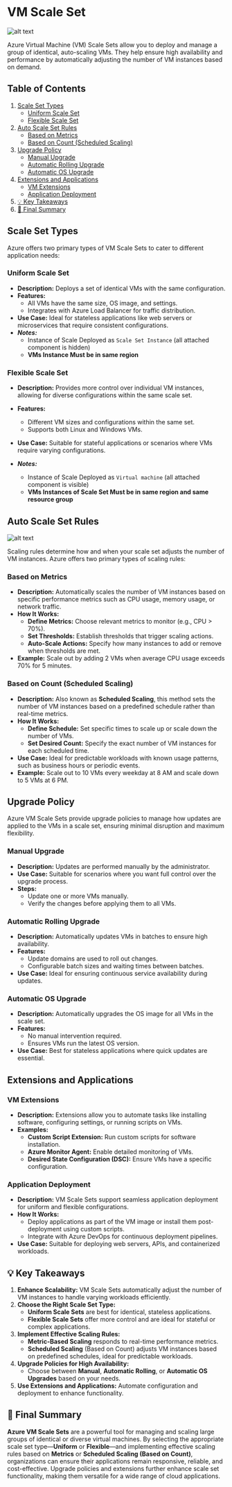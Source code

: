 # VM Scale Set

![alt text](images/vm-scale-set.png)

Azure Virtual Machine (VM) Scale Sets allow you to deploy and manage a group of identical, auto-scaling VMs. They help ensure high availability and performance by automatically adjusting the number of VM instances based on demand.

## Table of Contents

1. [Scale Set Types](#scale-set-types)
   - [Uniform Scale Set](#uniform-scale-set)
   - [Flexible Scale Set](#flexible-scale-set)
2. [Auto Scale Set Rules](#auto-scale-set-rules)
   - [Based on Metrics](#based-on-metrics)
   - [Based on Count (Scheduled Scaling)](#based-on-count-scheduled-scaling)
3. [Upgrade Policy](#upgrade-policy)
   - [Manual Upgrade](#manual-upgrade)
   - [Automatic Rolling Upgrade](#automatic-rolling-upgrade)
   - [Automatic OS Upgrade](#automatic-os-upgrade)
4. [Extensions and Applications](#extensions-and-applications)
   - [VM Extensions](#vm-extensions)
   - [Application Deployment](#application-deployment)
5. [💡 Key Takeaways](#-key-takeaways)
6. [📌 Final Summary](#-final-summary)

## Scale Set Types

Azure offers two primary types of VM Scale Sets to cater to different application needs:

### Uniform Scale Set

- **Description:** Deploys a set of identical VMs with the same configuration.
- **Features:**
  - All VMs have the same size, OS image, and settings.
  - Integrates with Azure Load Balancer for traffic distribution.
- **Use Case:** Ideal for stateless applications like web servers or microservices that require consistent configurations.
- **_Notes:_**
  - Instance of Scale Deployed as `Scale Set Instance` (all attached component is hidden)
  - **VMs Instance Must be in same region**

### Flexible Scale Set

- **Description:** Provides more control over individual VM instances, allowing for diverse configurations within the same scale set.
- **Features:**
  - Different VM sizes and configurations within the same set.
  - Supports both Linux and Windows VMs.
- **Use Case:** Suitable for stateful applications or scenarios where VMs require varying configurations.

- **_Notes:_**
  - Instance of Scale Deployed as `Virtual machine` (all attached component is visible)
  - **VMs Instances of Scale Set Must be in same region and same resource group**

## Auto Scale Set Rules

![alt text](images/vm-scale-set-rules.png)

Scaling rules determine how and when your scale set adjusts the number of VM instances. Azure offers two primary types of scaling rules:

### Based on Metrics

- **Description:** Automatically scales the number of VM instances based on specific performance metrics such as CPU usage, memory usage, or network traffic.
- **How It Works:**
  - **Define Metrics:** Choose relevant metrics to monitor (e.g., CPU > 70%).
  - **Set Thresholds:** Establish thresholds that trigger scaling actions.
  - **Auto-Scale Actions:** Specify how many instances to add or remove when thresholds are met.
- **Example:** Scale out by adding 2 VMs when average CPU usage exceeds 70% for 5 minutes.

### Based on Count (Scheduled Scaling)

- **Description:** Also known as **Scheduled Scaling**, this method sets the number of VM instances based on a predefined schedule rather than real-time metrics.
- **How It Works:**
  - **Define Schedule:** Set specific times to scale up or scale down the number of VMs.
  - **Set Desired Count:** Specify the exact number of VM instances for each scheduled time.
- **Use Case:** Ideal for predictable workloads with known usage patterns, such as business hours or periodic events.
- **Example:** Scale out to 10 VMs every weekday at 8 AM and scale down to 5 VMs at 6 PM.

## Upgrade Policy

Azure VM Scale Sets provide upgrade policies to manage how updates are applied to the VMs in a scale set, ensuring minimal disruption and maximum flexibility.

### Manual Upgrade

- **Description:** Updates are performed manually by the administrator.
- **Use Case:** Suitable for scenarios where you want full control over the upgrade process.
- **Steps:**
  - Update one or more VMs manually.
  - Verify the changes before applying them to all VMs.

### Automatic Rolling Upgrade

- **Description:** Automatically updates VMs in batches to ensure high availability.
- **Features:**
  - Update domains are used to roll out changes.
  - Configurable batch sizes and waiting times between batches.
- **Use Case:** Ideal for ensuring continuous service availability during updates.

### Automatic OS Upgrade

- **Description:** Automatically upgrades the OS image for all VMs in the scale set.
- **Features:**
  - No manual intervention required.
  - Ensures VMs run the latest OS version.
- **Use Case:** Best for stateless applications where quick updates are essential.

## Extensions and Applications

### VM Extensions

- **Description:** Extensions allow you to automate tasks like installing software, configuring settings, or running scripts on VMs.
- **Examples:**
  - **Custom Script Extension:** Run custom scripts for software installation.
  - **Azure Monitor Agent:** Enable detailed monitoring of VMs.
  - **Desired State Configuration (DSC):** Ensure VMs have a specific configuration.

### Application Deployment

- **Description:** VM Scale Sets support seamless application deployment for uniform and flexible configurations.
- **How It Works:**
  - Deploy applications as part of the VM image or install them post-deployment using custom scripts.
  - Integrate with Azure DevOps for continuous deployment pipelines.
- **Use Case:** Suitable for deploying web servers, APIs, and containerized workloads.

## 💡 Key Takeaways

1. **Enhance Scalability:** VM Scale Sets automatically adjust the number of VM instances to handle varying workloads efficiently.
2. **Choose the Right Scale Set Type:**
   - **Uniform Scale Sets** are best for identical, stateless applications.
   - **Flexible Scale Sets** offer more control and are ideal for stateful or complex applications.
3. **Implement Effective Scaling Rules:**
   - **Metric-Based Scaling** responds to real-time performance metrics.
   - **Scheduled Scaling** (Based on Count) adjusts VM instances based on predefined schedules, ideal for predictable workloads.
4. **Upgrade Policies for High Availability:**
   - Choose between **Manual**, **Automatic Rolling**, or **Automatic OS Upgrades** based on your needs.
5. **Use Extensions and Applications:** Automate configuration and deployment to enhance functionality.

## 📌 Final Summary

**Azure VM Scale Sets** are a powerful tool for managing and scaling large groups of identical or diverse virtual machines. By selecting the appropriate scale set type—**Uniform** or **Flexible**—and implementing effective scaling rules based on **Metrics** or **Scheduled Scaling (Based on Count)**, organizations can ensure their applications remain responsive, reliable, and cost-effective. Upgrade policies and extensions further enhance scale set functionality, making them versatile for a wide range of cloud applications.
